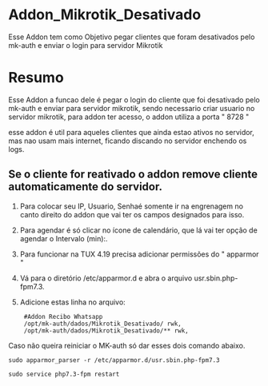 # Addon_Mikrotik_Desativado
Esse Addon tem como Objetivo pegar clientes que foram desativados pelo mk-auth e enviar o login para servidor Mikrotik

# Resumo
Esse Addon a funcao dele é pegar o login do cliente que foi desativado pelo mk-auth e enviar para servidor mikrotik, 
sendo necessario criar usuario no servidor mikrotik, para addon ter acesso, o addon utiliza a porta " 8728 "

esse addon é util para aqueles clientes que ainda estao ativos no servidor, mas nao usam mais internet, ficando discando no servidor enchendo os logs.

Se o cliente for reativado o addon remove cliente automaticamente do servidor.
----------------------------------------------------------------------------------------------

1. Para colocar seu IP, Usuario, Senhaé somente ir na engrenagem no canto direito do addon que vai ter os campos designados para isso.

2. Para agendar é só clicar no ícone de calendário, que lá vai ter opção de agendar o Intervalo (min):.

3. Para funcionar na TUX 4.19 precisa adicionar permissões do " apparmor "

4. Vá para o diretório /etc/apparmor.d e abra o arquivo usr.sbin.php-fpm7.3.

5. Adicione estas linha no arquivo:

        #Addon Recibo Whatsapp
        /opt/mk-auth/dados/Mikrotik_Desativado/ rwk,
        /opt/mk-auth/dados/Mikrotik_Desativado/** rwk,




   


 Caso não queira reiniciar o MK-auth só dar esses dois comando abaixo.

```
sudo apparmor_parser -r /etc/apparmor.d/usr.sbin.php-fpm7.3
```
```
sudo service php7.3-fpm restart
```
